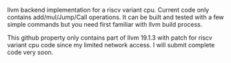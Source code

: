 llvm backend implementation for a riscv variant cpu.  Current code only contains add/mul/Jump/Call operations. 
It can be built and tested with a few simple commands but you need first familiar with llvm build process.

This github property only contains part of llvm 19.1.3 with patch for riscv variant cpu code  since my limited network access.
I will submit complete code very soon.
